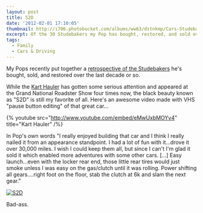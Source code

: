 ```yaml
---
layout: post
title: S2D
date: '2012-02-01 17:10:05'
thumbnail: http://i706.photobucket.com/albums/ww63/dstnkmp/Cars-Studebakers/IMG_7824_nosign.jpg
excerpt: Of the 30 Studebakers my Pop has bought, restored, and sold over the years, the black beauty known as "S2D" is still my favorite of all...
tags:
  - Family
  - Cars & Driving
---
```


My Pops recently put together a <a href="http://s706.photobucket.com/albums/ww63/dstnkmp/Cars-Studebakers/?albumview=slideshow">retrospective of the Studebakers</a> he's bought, sold, and restored over the last decade or so.

While the <a href="http://s706.photobucket.com/albums/ww63/dstnkmp/Ute%20and%20Kart/">Kart Hauler</a> has gotten some serious attention and appeared at the Grand National Roadster Show four times now, the black beauty known as "S2D" is still my favorite of all. Here's an awesome video made with VHS "pause button editing" of that great car...

{% youtube src="http://www.youtube.com/embed/eMwUxbMOYv4" title="Kart Hauler" /%}

In Pop's own words "I really enjoyed building that car and I think I really nailed it from an appearance standpoint. I had a lot of fun with it...drove it over 30,000 miles. I wish I could keep them all, but since I can't I'm glad it sold it which enabled more adventures with some other cars. [...] Easy launch...even with the locker rear end, those little rear tires would just smoke unless I was easy on the gas/clutch until it was rolling. Power shifting all gears....right foot on the floor, stab the clutch at 6k and slam the next gear."

<a href="http://s706.photobucket.com/albums/ww63/dstnkmp/Cars-Studebakers/?action=view&amp;current=IMG_7824_nosign.jpg" target="_blank"><img src="http://i706.photobucket.com/albums/ww63/dstnkmp/Cars-Studebakers/IMG_7824_nosign.jpg" border="0" alt="S2D"></a>

Bad-ass.

